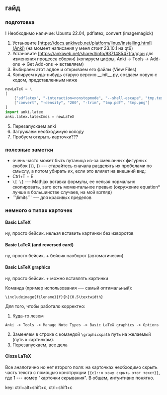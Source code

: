 ## гайд

### подготовка

! Необходимо наличие: Ubuntu 22.04, pdflatex, convert (imagemagick)

1. Установите [https://docs.ankiweb.net/platform/linux/installing.html](Anki) (на момент написания у меня стоит 23.10.1 на qt6)
2. Установите [https://ankiweb.net/shared/info/937148547](аддон для изменения процесса сборки) (копируем цифры, Anki -> Tools -> Add-ons -> Get Add-ons -> вставляем)
3. Выбираем этот аддон и открываем его файлы (View Files)
4. Копируем куда-нибудь старую версию \_\_init\_\_.py, создаем новую с кодом, представленным ниже
```py
newLaTeX = \
[
    ["pdflatex", "-interaction=nonstopmode", "--shell-escape", "tmp.tex"],
    ["convert", "-density", "200", "-trim", "tmp.pdf", "tmp.png"]
]
import anki.latex
anki.latex.latexCmds = newLaTeX
```
5. Перезапускаем anki
6. Загружаем необходимую колоду
7. Пробуем открыть карточки???

### полезные заметки

- очень часто может быть путаница из-за смешанных фигурных скобок (}}, }) --- старайтесь сначала разделять их пробелами по смыслу, а потом убирать их, если это влияет на внешний вид;
- Ctrl+T + Е
- ```\[ \]``` --- Mathjax вставка формулы, ее нельзя нормально скопировать, зато есть моментальное превью (окружение equation* лучше в большинстве случаев, на мой взгляд)
- ``\limits``` --- для красивых пределов

### немного о типах карточек

#### Basic LaTeX

ну, просто бейсик. нельзя вставить картинки без изворотов

#### Basic LaTeX (and reversed card)

ну, просто бейсик. + бейсик наоборот (автоматически)

#### Basic LaTeX graphics

ну, просто бейсик. + можно вставлять картинки

Команда (пример использования --- самый оптимальный):
```
\includeimage{filename}{f}{h}{0.5\textwidth}
```

Для того, чтобы работало корректно:
1. Куда-то лезем
```
Anki -> Tools -> Manage Note Types -> Basic LaTeX graphics -> Options
```
2. Заменяем в строке с командой ```\graphicspath``` путь на желаемый (путь к картинкам).
3. Перезапускаем, все дела

#### Cloze LaTeX

Все аналогично но нет второго поля: на карточках необходимо скрыть часть текста с помощью конструкции ```{{c1::я хочу скрыть этот текст}}```, где 1 --- номер "карточки скрывания". В общем, интуитивно понятно.

key: ctrl+alt+shift+c, ctrl+shift+c
